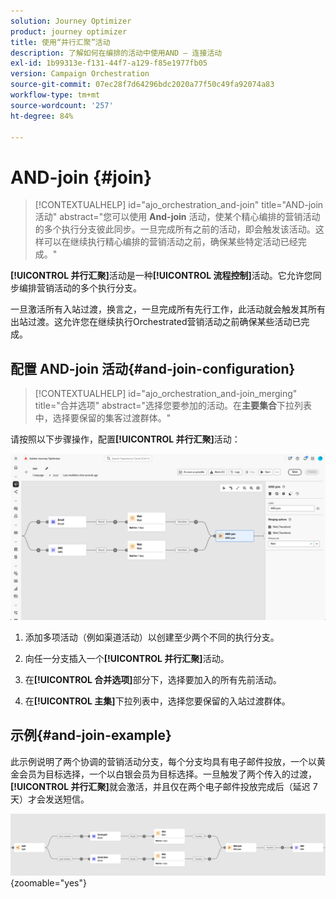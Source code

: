 ```yaml
---
solution: Journey Optimizer
product: journey optimizer
title: 使用“并行汇聚”活动
description: 了解如何在编排的活动中使用AND — 连接活动
exl-id: 1b99313e-f131-44f7-a129-f85e1977fb05
version: Campaign Orchestration
source-git-commit: 07ec28f7d64296bdc2020a77f50c49fa92074a83
workflow-type: tm+mt
source-wordcount: '257'
ht-degree: 84%

---
```



# AND-join {#join}

>[!CONTEXTUALHELP]
>id="ajo_orchestration_and-join"
>title="AND-join 活动"
>abstract="您可以使用 **And-join** 活动，使某个精心编排的营销活动的多个执行分支彼此同步。一旦完成所有之前的活动，即会触发该活动。这样可以在继续执行精心编排的营销活动之前，确保某些特定活动已经完成。"

**[!UICONTROL 并行汇聚]**&#x200B;活动是一种&#x200B;**[!UICONTROL 流程控制]**&#x200B;活动。它允许您同步编排营销活动的多个执行分支。

一旦激活所有入站过渡，换言之，一旦完成所有先行工作，此活动就会触发其所有出站过渡。这允许您在继续执行Orchestrated营销活动之前确保某些活动已完成。

## 配置 AND-join 活动{#and-join-configuration}

>[!CONTEXTUALHELP]
>id="ajo_orchestration_and-join_merging"
>title="合并选项"
>abstract="选择您要参加的活动。在&#x200B;**主要集合**&#x200B;下拉列表中，选择要保留的集客过渡群体。"

请按照以下步骤操作，配置&#x200B;**[!UICONTROL 并行汇聚]**&#x200B;活动：

![](../assets/workflow-andjoin.png)

1. 添加多项活动（例如渠道活动）以创建至少两个不同的执行分支。

1. 向任一分支插入一个&#x200B;**[!UICONTROL 并行汇聚]**&#x200B;活动。

1. 在&#x200B;**[!UICONTROL 合并选项]**&#x200B;部分下，选择要加入的所有先前活动。

1. 在&#x200B;**[!UICONTROL 主集]**&#x200B;下拉列表中，选择您要保留的入站过渡群体。

## 示例{#and-join-example}

此示例说明了两个协调的营销活动分支，每个分支均具有电子邮件投放，一个以黄金会员为目标选择，一个以白银会员为目标选择。一旦触发了两个传入的过渡，**[!UICONTROL 并行汇聚]**&#x200B;就会激活，并且仅在两个电子邮件投放完成后（延迟 7 天）才会发送短信。

![](../assets/workflow-andjoin-example.png){zoomable="yes"}
